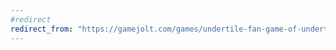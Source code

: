 ```yaml
---
#redirect
redirect_from: "https://gamejolt.com/games/undertile-fan-game-of-undertale/250374"
---
```

